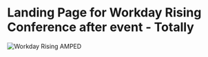 # Landing Page for Workday Rising Conference after event - Totally

<img src="https://github.com/shawn-rose-dev/lp-conf-AMPED/blob/main/images/mockup-lp-conf-AMPED%20.png" alt="Workday Rising AMPED">
